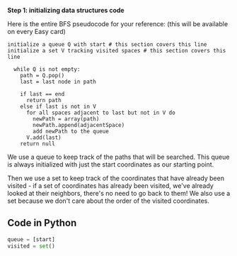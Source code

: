 <!--title={The Data Structures}-->

<!--concepts={lists.mdx}-->

<!--badges={Algorithms:25,Python:5}-->

**Step 1: initializing data structures code**

Here is the entire BFS pseudocode for your reference: (this will be available on every Easy card)

```pseudocode
initialize a queue Q with start # this section covers this line
initialize a set V tracking visited spaces # this section covers this line

  while Q is not empty:
    path = Q.pop()
    last = last node in path

    if last == end
      return path
    else if last is not in V
      for all spaces adjacent to last but not in V do
        newPath = array(path)
        newPath.append(adjacentSpace)
        add newPath to the queue
      V.add(last)
    return null
```

We use a queue to keep track of the paths that will be searched. This queue is always initialized with just the start coordinates as our starting point.  

Then we use a set to keep track of the coordinates that have already been visited - if a set of coordinates has already been visited, we've already looked at their neighbors, there's no need to go back to them! We also use a set because we don't care about the order of the visited coordinates.

## Code in Python

```python
queue = [start]
visited = set()
```

